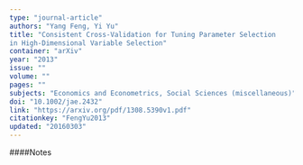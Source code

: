 ```yaml
---
type: "journal-article"
authors: "Yang Feng, Yi Yu"
title: "Consistent Cross-Validation for Tuning Parameter Selection
in High-Dimensional Variable Selection"
container: "arXiv"
year: "2013"
issue: ""
volume: ""
pages: ""
subjects: "Economics and Econometrics, Social Sciences (miscellaneous)"
doi: "10.1002/jae.2432"
link: "https://arxiv.org/pdf/1308.5390v1.pdf"
citationkey: "FengYu2013"
updated: "20160303"
---
```


####Notes